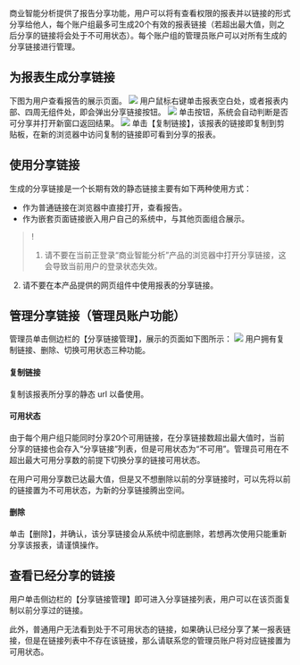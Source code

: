 商业智能分析提供了报告分享功能，用户可以将有查看权限的报表并以链接的形式分享给他人，每个账户组最多可生成20个有效的报表链接（若超出最大值，则之后分享的链接将会处于不可用状态）。每个账户组的管理员账户可以对所有生成的分享链接进行管理。
　　
## 为报表生成分享链接
下图为用户查看报告的展示页面。
![](https://main.qcloudimg.com/raw/7155d85b7232c8ffcb24637201d027d2.jpg)
用户鼠标右键单击报表空白处，或者报表内部、四周无组件处，即会弹出分享链接按钮。
![](https://main.qcloudimg.com/raw/8054f2713c9175f3eecca397c4120000.jpg)
单击按钮，系统会自动判断是否可分享并打开新窗口返回结果。
![](https://main.qcloudimg.com/raw/3554a148cff6573ff51ce098b50cfc42.png)
单击【复制链接】，该报表的链接即复制到剪贴板，在新的浏览器中访问复制的链接即可看到分享的报表。

## 使用分享链接
生成的分享链接是一个长期有效的静态链接主要有如下两种使用方式：
- 作为普通链接在浏览器中直接打开，查看报告。
- 作为嵌套页面链接嵌入用户自己的系统中，与其他页面组合展示。

>!
>1. 请不要在当前正登录“商业智能分析”产品的浏览器中打开分享链接，这会导致当前用户的登录状态失效。
2. 请不要在本产品提供的网页组件中使用报表的分享链接。

## 管理分享链接（管理员账户功能）
管理员单击侧边栏的【分享链接管理】，展示的页面如下图所示：
![](https://main.qcloudimg.com/raw/ece6acdcdcbcfab5f0922d216d00bb05.png)
用户拥有复制链接、删除、切换可用状态三种功能。
#### 复制链接
复制该报表所分享的静态 url 以备使用。
#### 可用状态
由于每个用户组只能同时分享20个可用链接，在分享链接数超出最大值时，当前分享的链接也会存入“分享链接”列表，但是可用状态为“不可用”。管理员可用在不超出最大可用分享数的前提下切换分享的链接可用状态。

在用户可用分享数已达最大值，但是又不想删除以前的分享链接时，可以先将以前的链接置为不可用状态，为新的分享链接腾出空间。

#### 删除
单击【删除】，并确认，该分享链接会从系统中彻底删除，若想再次使用只能重新分享该报表，请谨慎操作。

## 查看已经分享的链接
用户单击侧边栏的【分享链接管理】即可进入分享链接列表，用户可以在该页面复制以前分享过的链接。

此外，普通用户无法看到处于不可用状态的链接，如果确认已经分享了某一报表链接，但是在链接列表中不存在该链接，那么请联系您的管理员账户将对应链接置为可用状态。
